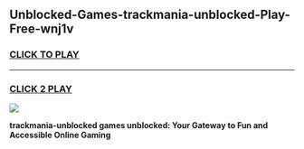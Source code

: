 
## Unblocked-Games-trackmania-unblocked-Play-Free-wnj1v
<h3>
<a href="https://premium76.site?title=trackmania-unblocked&ref=18A1">CLICK TO PLAY</a></h3>
<hr>

<h3>
<a href="https://premium76.site?title=trackmania-unblocked&ref=18A1">CLICK 2 PLAY</a>
  
</h3>

<a href="https://premium76.site?title=trackmania-unblocked&ref=18A1"><img src="https://clearcache.store/games.png"></a>


**trackmania-unblocked games unblocked: Your Gateway to Fun and Accessible Online Gaming**
